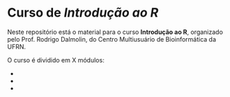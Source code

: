 # Curso de *Introdução ao R*

Neste repositório está o material para o curso **Introdução ao R**,
organizado pelo Prof. Rodrigo Dalmolin, do Centro Multiusuário de Bioinformática da UFRN.

O curso é dividido em X módulos:

- 
-
-